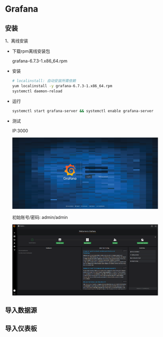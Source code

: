 # Grafana

## 安装

1、离线安装

- 下载rpm离线安装包 

  grafana-6.7.3-1.x86_64.rpm

- 安装

  ```sh
  # localinstall: 自动安装所需依赖
  yum localinstall -y grafana-6.7.3-1.x86_64.rpm
  systemctl daemon-reload
  ```

- 运行

  ```sh
  systemctl start grafana-server && systemctl enable grafana-server
  ```

- 测试

  IP:3000

  ![image-20220120171837212](assets/image-20220120171837212.png)

  初始账号/密码: admin/admin

  ![image-20220120171956366](assets/image-20220120171956366.png)

## 导入数据源



## 导入仪表板



